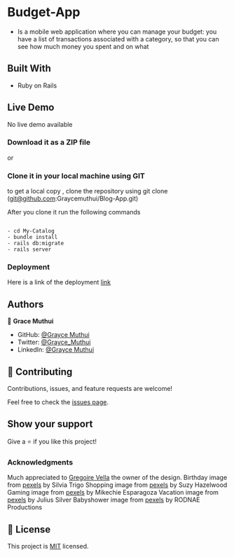 # Budget-App

- Is a mobile web application where you can manage your budget: you have a list of transactions associated with a category, so that you can see how much money you spent and on what

## Built With

- Ruby on Rails

## Live Demo

No live demo available

### Download it as a ZIP file

or

### Clone it in your local machine using GIT

to get a local copy , clone the repository using git clone
(git@github.com:Graycemuthui/Blog-App.git)

After you clone it run the following commands

```running the app

- cd My-Catalog
- bundle install
- rails db:migrate
- rails server

```
### Deployment 
Here is a link of the deployment [link](https://geegee-budget-app.herokuapp.com/)

## Authors

👤 **Grace Muthui**

- GitHub: [@Grayce Muthui](https://github.com/Graycemuthui)
- Twitter: [@Grayce_Muthui](https://twitter.com/Grayce_Muthui)
- LinkedIn: [@Grayce Muthui](http://www.linkedin.com/in/grayce-muthui-a17294226)

## 🤝 Contributing

Contributions, issues, and feature requests are welcome!

Feel free to check the [issues page](https://github.com/Graycemuthui/Blog-App/issues).

## Show your support

Give a ⭐️ if you like this project!

### Acknowledgments

Much appreciated to [Gregoire Vella](https://www.behance.net/gregoirevella) the owner of the design.
Birthday image from [pexels](https://www.pexels.com/photo/cakes-on-table-1857157/) by Silvia Trigo
Shopping image from [pexels](https://www.pexels.com/photo/assorted-cosmetic-lot-2536965/) by Suzy Hazelwood
Gaming image from [pexels](https://www.pexels.com/photo/people-inside-building-1601774/) by Mikechie Esparagoza
Vacation image from [pexels](https://www.pexels.com/photo/cottages-in-the-middle-of-beach-753626/) by Julius Silver
Babyshower image from [pexels](https://www.pexels.com/photo/gift-bags-at-a-baby-shower-party-9214972/) by RODNAE Productions

## 📝 License

This project is [MIT](https://github.com/Graycemuthui/Blog-App/blob/dev/LICENSE) licensed.
